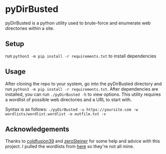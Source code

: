 # pyDirBusted
pyDirBusted is a python utility used to brute-force and enumerate web directories within a site. 

## Setup
run `python3 -m pip install -r requirements.txt` to install dependencies

## Usage
After cloning the repo to your system, go into the pyDirBusted directory and run `python3 -m pip install -r requirements.txt`. After dependencies are installed, you can run `./pyDirBusted -h` to view options. This utility requires a wordlist of possible web directories and a URL to start with. 

Syntax is as follows:
`./pyDirBusted -u https://yoursite.com -w wordlists/wordlist.wordlist -o outfile.txt -v`

## Acknowledgements
Thanks to [coldfusion39](https://github.com/coldfusion39) and [zeroSteiner](https://github.com/zerosteiner) for some help and advice with this project. I pulled the wordlists from [here](http://blog.thireus.com/web-common-directories-and-filenames-word-lists-collection/) so they're not all mine. 

